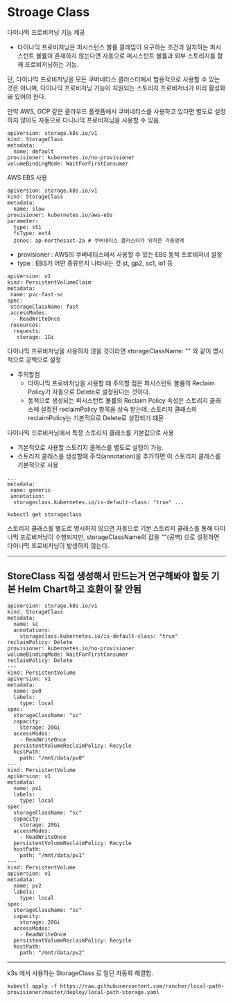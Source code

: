 # Stroage Class

다이나믹 프로비저닝 기능 제공

- 다이나믹 프로비저닝은 퍼시스턴스 볼륨 클레임이 요구하는 조건과 일치하는 퍼시스턴트 볼륨이 존재하지 않는다면 자동으로 퍼시스턴트 볼륨과 외부 스토리지를 함께 프로비저닝하는 기능.

단, 다이나믹 프로비저닝을 모든 쿠버네티스 클러스터에서 범용적으로 사용할 수 있는 것은 아니며, 다이나믹 프로비저닝 기능이 지원되는 스토리지 프로비저너가 미리 활성화돼 있어야 한다.

만약 AWS, GCP 같은 클라우드 플랫폼에서 쿠버네티스를 사용하고 있다면 별도로 설정하지 않아도 자동으로 다니나믹 프로비저닝을 사용할 수 있음.



```
apiVersion: storage.k8s.io/v1
kind: StorageClass
metadata:
  name: default
provisioner: kubernetes.io/no-provisioner
volumeBindingMode: WaitForFirstConsumer
```



AWS EBS 사용

```
apiVersion: storage.k8s.io/v1
kind: StorageClass
metadata:
  name: slow
provisioner: kubernetes.io/aws-ebs
parameter:
  type: st1
  fsType: ext4
  zones: ap-northesast-2a # 쿠버네티스 클러스터가 위치한 가용영역
```

- provisioner : AWS의 쿠버네티스에서 사용할 수 있는 EBS 동적 프로비저너 설정
- type : EBS가 어떤 종류인지 나타내는 것 st, gp2, sc1, io1 등



```
apiVersion: v1
kind: PersistentVolumeClaim
metadata:
 name: pvc-fast-sc
spec:
 storageClassName: fast
 accessModes:
  - ReadWriteOnce
 resources:
  requests:
   storage: 1Gi
```



다이나믹 프로비저닝을 사용하지 않을 것이라면 storageClassName: "" 와 같이 명시적으로 공백으로 설정 



- 주의할점 
  - 다이나믹 프로비저닝을 사용할 떄 주의할 점은 퍼시스턴트 볼륨의 Reclaim Policy가 자동으로 Delete로 설정된다는 것이다.
  - 동적으로 생성되는 퍼시스턴트 볼륨의 Reclaim Policy 속성은 스토리지 클래스에 설정된 reclaimPolicy 항목을 상속 받는데, 스토리지 클래스의 reclaimPolicy는 기본적으로 Delete로 설정되기 떄문



다이나믹 프로비저닝에서 특정 스토리지 클래스를 기본값으로 사용

- 기본적으로 사용할 스토리지 클래스를 별도로 설정이 가능.
- 스토리지 클래스를 생성할때 주석(annotation)을 추가하면 이 스토리지 클래스를 기본적으로 사용

```
...
metadata:
 name: generic
 annotation:
  storageclass.kubernetes.io/is-default-class: "true" ...
```

```
kubectl get storageclass
```



스토리지 클래스를 별도로 명시하지 않으면 자동으로 기본 스토리지 클래스를 통해 다이나믹 프로비저닝이 수행되지만, storageClassName의 값을 ""(공백) 으로 설정하면 다이나믹 프로비저닝이 발생하지 않는다.

---

## StoreClass 직접 생성해서 만드는거 연구해봐야 할듯 기본 Helm Chart하고 호환이 잘 안됨

```
apiVersion: storage.k8s.io/v1
kind: StorageClass
metadata:
  name: sc
  annotations:
    storageclass.kubernetes.io/is-default-class: "true"
reclaimPolicy: Delete
provisioner: kubernetes.io/no-provisioner
volumeBindingMode: WaitForFirstConsumer
reclaimPolicy: Delete
---
kind: PersistentVolume
apiVersion: v1
metadata:
  name: pv0
  labels:
    type: local
spec:
  storageClassName: "sc"
  capacity:
    storage: 20Gi
  accessModes:
    - ReadWriteOnce
  persistentVolumeReclaimPolicy: Recycle
  hostPath:
    path: "/mnt/data/pv0"
---
kind: PersistentVolume
apiVersion: v1
metadata:
  name: pv1
  labels:
    type: local
spec:
  storageClassName: "sc"
  capacity:
    storage: 20Gi
  accessModes:
    - ReadWriteOnce
  persistentVolumeReclaimPolicy: Recycle
  hostPath:
    path: "/mnt/data/pv1"
---
kind: PersistentVolume
apiVersion: v1
metadata:
  name: pv2
  labels:
    type: local
spec:
  storageClassName: "sc"
  capacity:
    storage: 20Gi
  accessModes:
    - ReadWriteOnce
  persistentVolumeReclaimPolicy: Recycle
  hostPath:
    path: "/mnt/data/pv2"
```



---

k3s 에서 사용하는 StorageClass 로 일단 자동화 해결함.

```
kubectl apply -f https://raw.githubusercontent.com/rancher/local-path-provisioner/master/deploy/local-path-storage.yaml
```

